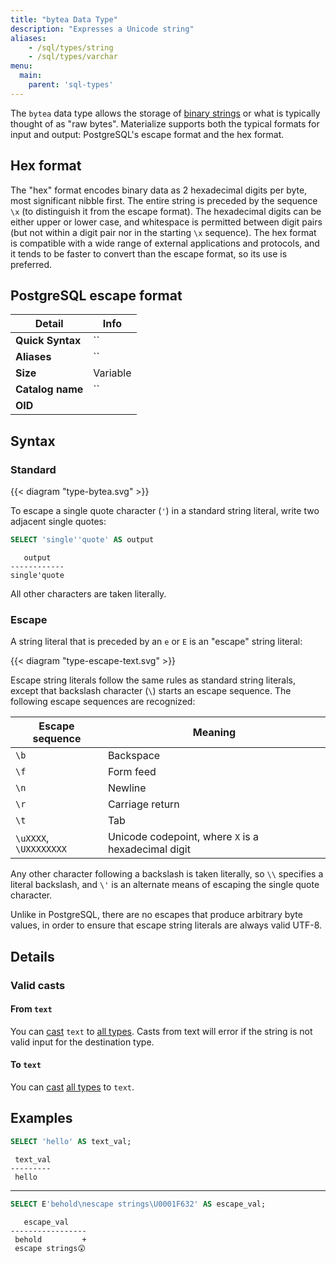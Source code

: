 ```yaml
---
title: "bytea Data Type"
description: "Expresses a Unicode string"
aliases:
    - /sql/types/string
    - /sql/types/varchar
menu:
  main:
    parent: 'sql-types'
---
```


The `bytea` data type allows the storage of [binary strings](https://www.postgresql.org/docs/9.0/datatype-binary.html) or what is typically thought of as "raw bytes". Materialize supports both the typical formats for input and output: PostgreSQL's escape format and the hex format.

## Hex format

The "hex" format encodes binary data as 2 hexadecimal digits per byte, most significant nibble first. The entire string is preceded by the sequence `\x` (to distinguish it from the escape format). The hexadecimal digits can be either upper or lower case, and whitespace is permitted between digit pairs (but not within a digit pair nor in the starting `\x` sequence). The hex format is compatible with a wide range of external applications and protocols, and it tends to be faster to convert than the escape format, so its use is preferred.

## PostgreSQL escape format

Detail | Info
-------|------
**Quick Syntax** | ``
**Aliases** |  ``
**Size** | Variable
**Catalog name** | ``
**OID** |

## Syntax

### Standard

{{< diagram "type-bytea.svg" >}}

To escape a single quote character (`'`) in a standard string literal, write two
adjacent single quotes:

```sql
SELECT 'single''quote' AS output
```
```nofmt
   output
------------
single'quote
```

All other characters are taken literally.

### Escape

A string literal that is preceded by an `e` or `E` is an "escape" string
literal:

{{< diagram "type-escape-text.svg" >}}

Escape string literals follow the same rules as standard string literals, except
that backslash character (`\`) starts an escape sequence. The following escape
sequences are recognized:

Escape sequence | Meaning
----------------|--------
`\b`  | Backspace
`\f`  | Form feed
`\n`  | Newline
`\r`  | Carriage return
`\t`  | Tab
`\uXXXX`, `\UXXXXXXXX`  | Unicode codepoint, where `X` is a hexadecimal digit

Any other character following a backslash is taken literally, so `\\` specifies
a literal backslash, and `\'` is an alternate means of escaping the single quote
character.

Unlike in PostgreSQL, there are no escapes that produce arbitrary byte values,
in order to ensure that escape string literals are always valid UTF-8.

## Details

### Valid casts

#### From `text`

You can [cast](../../functions/cast) `text` to [all types](../). Casts from text
will error if the string is not valid input for the destination type.

#### To `text`

You can [cast](../../functions/cast) [all types](../) to `text`.

## Examples

```sql
SELECT 'hello' AS text_val;
```
```nofmt
 text_val
---------
 hello
```

<hr>

```sql
SELECT E'behold\nescape strings\U0001F632' AS escape_val;
```
```nofmt
   escape_val
-----------------
 behold         +
 escape strings😲
```
